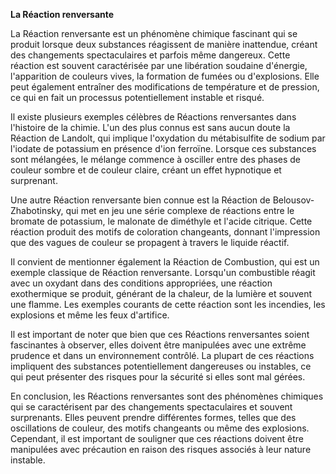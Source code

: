 **La Réaction renversante**

La Réaction renversante est un phénomène chimique fascinant qui se produit lorsque deux substances réagissent de manière inattendue, créant des changements spectaculaires et parfois même dangereux. Cette réaction est souvent caractérisée par une libération soudaine d'énergie, l'apparition de couleurs vives, la formation de fumées ou d'explosions. Elle peut également entraîner des modifications de température et de pression, ce qui en fait un processus potentiellement instable et risqué.

Il existe plusieurs exemples célèbres de Réactions renversantes dans l'histoire de la chimie. L'un des plus connus est sans aucun doute la Réaction de Landolt, qui implique l'oxydation du métabisulfite de sodium par l'iodate de potassium en présence d'ion ferroïne. Lorsque ces substances sont mélangées, le mélange commence à osciller entre des phases de couleur sombre et de couleur claire, créant un effet hypnotique et surprenant.

Une autre Réaction renversante bien connue est la Réaction de Belousov-Zhabotinsky, qui met en jeu une série complexe de réactions entre le bromate de potassium, le malonate de diméthyle et l'acide citrique. Cette réaction produit des motifs de coloration changeants, donnant l'impression que des vagues de couleur se propagent à travers le liquide réactif.

Il convient de mentionner également la Réaction de Combustion, qui est un exemple classique de Réaction renversante. Lorsqu'un combustible réagit avec un oxydant dans des conditions appropriées, une réaction exothermique se produit, générant de la chaleur, de la lumière et souvent une flamme. Les exemples courants de cette réaction sont les incendies, les explosions et même les feux d'artifice. 

Il est important de noter que bien que ces Réactions renversantes soient fascinantes à observer, elles doivent être manipulées avec une extrême prudence et dans un environnement contrôlé. La plupart de ces réactions impliquent des substances potentiellement dangereuses ou instables, ce qui peut présenter des risques pour la sécurité si elles sont mal gérées.

En conclusion, les Réactions renversantes sont des phénomènes chimiques qui se caractérisent par des changements spectaculaires et souvent surprenants. Elles peuvent prendre différentes formes, telles que des oscillations de couleur, des motifs changeants ou même des explosions. Cependant, il est important de souligner que ces réactions doivent être manipulées avec précaution en raison des risques associés à leur nature instable.